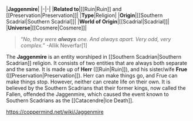 |**Jaggenmire**|
|-|-|
|**Related to**|[[Ruin\|Ruin]] and [[Preservation\|Preservation]]|
|**Type**|Religion|
|**Origin**|[[Southern Scadrial\|Southern Scadrial]]|
|**World of Origin**|[[Scadrial\|Scadrial]]|
|**Universe**|[[Cosmere\|Cosmere]]|

>“*No, they were **always** one. And always apart. Very odd, very complex.*”
\-Allik Neverfar[1]


The **Jaggenmire** is an entity worshiped in [[Southern Scadrian\|Southern Scadrian]] religion. It consists of two entities that are always both separate and the same. It is made up of **Herr** ([[Ruin\|Ruin]]), and his sister/wife **Frue** ([[Preservation\|Preservation]]). Herr can make things go, and Frue can make things stop. However, neither can create life on their own.
It is believed by the Southern Scadrians that their former kings, now called the Fallen, offended the Jaggenmire, which caused the event known to Southern Scadrians as the [[Catacendre\|Ice Death]].



https://coppermind.net/wiki/Jaggenmire